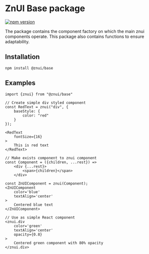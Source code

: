 # ZnUI Base package
[![npm version](https://badge.fury.io/js/@znui%2Fbadgesvg)](https://badge.fury.io/js/@znui%2Fbadge)

The package contains the component factory on which the main znui components operate. 
This package also contains functions to ensure adaptability.

## Installation

```
npm install @znui/base
```

## Examples

```tsx
import {znui} from "@znui/base"

// Create simple div styled component
const RedText = znui("div", {
    baseStyle: {
        color: "red"
    }
});

<RedText
    fontSize={16}
>
    This is red text
</RedText>

// Make exists component to znui component
const Component = ({children, ...rest}) => 
    <div {...rest}>
        <span>{children}</span>
    </div>

const ZnUIComponent = znui(Component);
<ZnUIComponent
    color='blue'
    textAlign='center'
>
    Centered blue text
</ZnUIComponent>

// Use as simple React component
<znui.div
    color='green'
    textAlign='center'
    opacity={0.8}
>
    Centered green component with 80% opacity
</znui.div>
```